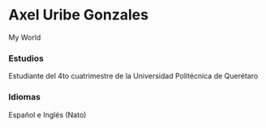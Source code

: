 # Axel Uribe Gonzales
My World
### Estudios
Estudiante del 4to cuatrimestre de la Universidad Politécnica de Querétaro

### Idiomas 
Español e Inglés (Nato)

